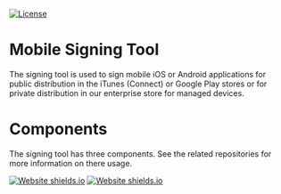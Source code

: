 [![License](https://img.shields.io/badge/License-Apache%202.0-blue.svg)](LICENSE)

# Mobile Signing Tool

The signing tool is used to sign mobile iOS or Android applications for public distribution in the iTunes (Connect) or Google Play stores or for private distribution in our enterprise store for managed devices.

# Components

The signing tool has three components. See the related repositories for more information on there usage.

<!-- [![License](https://github.com/bcgov/devhub-signing-api)](API) -->
<!-- [![License](https://github.com/bcgov/devhub-signing-agent)](Agent) -->
[![Website shields.io](https://img.shields.io/website-up-down-green-red/http/shields.io.svg)](https://github.com/bcgov/devhub-signing-api)
[![Website shields.io](https://img.shields.io/website-up-down-green-red/http/shields.io.svg)](https://github.com/bcgov/devhub-signing-agent)
